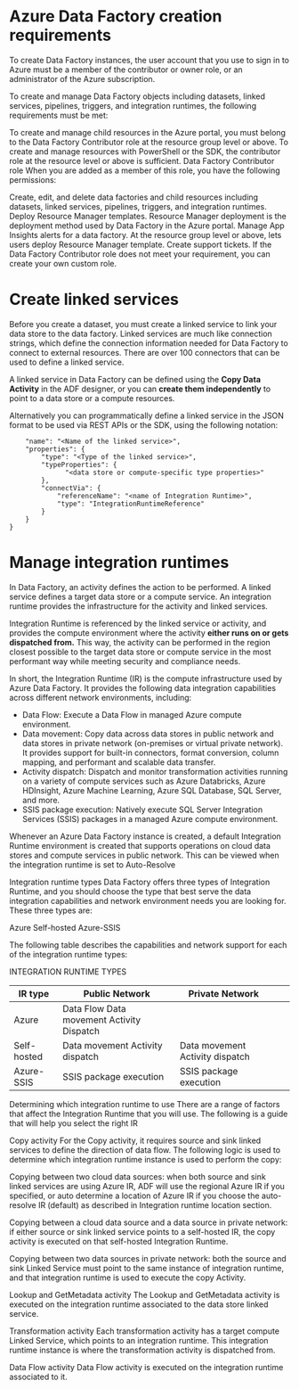 # Azure Data Factory creation requirements

To create Data Factory instances, the user account that you use to sign in to Azure must be a member of the contributor or owner role, or an administrator of the Azure subscription.

To create and manage Data Factory objects including datasets, linked services, pipelines, triggers, and integration runtimes, the following requirements must be met:

To create and manage child resources in the Azure portal, you must belong to the Data Factory Contributor role at the resource group level or above.
To create and manage resources with PowerShell or the SDK, the contributor role at the resource level or above is sufficient.
Data Factory Contributor role
When you are added as a member of this role, you have the following permissions:

Create, edit, and delete data factories and child resources including datasets, linked services, pipelines, triggers, and integration runtimes.
Deploy Resource Manager templates. Resource Manager deployment is the deployment method used by Data Factory in the Azure portal.
Manage App Insights alerts for a data factory.
At the resource group level or above, lets users deploy Resource Manager template.
Create support tickets.
If the Data Factory Contributor role does not meet your requirement, you can create your own custom role.


# Create linked services

Before you create a dataset, you must create a linked service to link your data store to the data factory. Linked services are much like connection strings, which define the connection information needed for Data Factory to connect to external resources. There are over 100 connectors that can be used to define a linked service.

A linked service in Data Factory can be defined using the **Copy Data Activity** in the ADF designer, or you can **create them independently** to point to a data store or a compute resources.

Alternatively you can programmatically define a linked service in the JSON format to be used via REST APIs or the SDK, using the following notation:
```{
    "name": "<Name of the linked service>",
    "properties": {
        "type": "<Type of the linked service>",
        "typeProperties": {
              "<data store or compute-specific type properties>"
        },
        "connectVia": {
            "referenceName": "<name of Integration Runtime>",
            "type": "IntegrationRuntimeReference"
        }
    }
}
```

# Manage integration runtimes

In Data Factory, an activity defines the action to be performed. A linked service defines a target data store or a compute service. An integration runtime provides the infrastructure for the activity and linked services.

Integration Runtime is referenced by the linked service or activity, and provides the compute environment where the activity **either runs on or gets dispatched from.** This way, the activity can be performed in the region closest possible to the target data store or compute service in the most performant way while meeting security and compliance needs.

In short, the Integration Runtime (IR) is the compute infrastructure used by Azure Data Factory. It provides the following data integration capabilities across different network environments, including:

- Data Flow: Execute a Data Flow in managed Azure compute environment.
- Data movement: Copy data across data stores in public network and data stores in private network (on-premises or virtual private network). It provides support for built-in connectors, format conversion, column mapping, and performant and scalable data transfer.
- Activity dispatch: Dispatch and monitor transformation activities running on a variety of compute services such as Azure Databricks, Azure HDInsight, Azure Machine Learning, Azure SQL Database, SQL Server, and more.
- SSIS package execution: Natively execute SQL Server Integration Services (SSIS) packages in a managed Azure compute environment.


Whenever an Azure Data Factory instance is created, a default Integration Runtime environment is created that supports operations on cloud data stores and compute services in public network. This can be viewed when the integration runtime is set to Auto-Resolve

Integration runtime types
Data Factory offers three types of Integration Runtime, and you should choose the type that best serve the data integration capabilities and network environment needs you are looking for. These three types are:

Azure
Self-hosted
Azure-SSIS

The following table describes the capabilities and network support for each of the integration runtime types:

INTEGRATION RUNTIME TYPES

| IR type     | Public Network                            | Private Network                 |   |   |
|-------------|-------------------------------------------|---------------------------------|---|---|
| Azure       | Data Flow Data movement Activity Dispatch |                                 |   |   |
| Self-hosted | Data movement Activity dispatch           | Data movement Activity dispatch |   |   |
| Azure-SSIS  | SSIS package execution                    | SSIS package execution          |   |   |



Determining which integration runtime to use
There are a range of factors that affect the Integration Runtime that you will use. The following is a guide that will help you select the right IR

Copy activity
For the Copy activity, it requires source and sink linked services to define the direction of data flow. The following logic is used to determine which integration runtime instance is used to perform the copy:

Copying between two cloud data sources: when both source and sink linked services are using Azure IR, ADF will use the regional Azure IR if you specified, or auto determine a location of Azure IR if you choose the auto-resolve IR (default) as described in Integration runtime location section.

Copying between a cloud data source and a data source in private network: if either source or sink linked service points to a self-hosted IR, the copy activity is executed on that self-hosted Integration Runtime.

Copying between two data sources in private network: both the source and sink Linked Service must point to the same instance of integration runtime, and that integration runtime is used to execute the copy Activity.

Lookup and GetMetadata activity
The Lookup and GetMetadata activity is executed on the integration runtime associated to the data store linked service.

Transformation activity
Each transformation activity has a target compute Linked Service, which points to an integration runtime. This integration runtime instance is where the transformation activity is dispatched from.

Data Flow activity
Data Flow activity is executed on the integration runtime associated to it.

